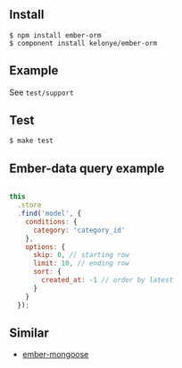 Install
---

    $ npm install ember-orm
    $ component install kelonye/ember-orm

Example
---

See `test/support`

Test
---

    $ make test

Ember-data query example
---

```js

this
  .store
  .find('model', {
    conditions: {
      category: 'category_id'
    },
    options: {
      skip: 0, // starting row
      limit: 10, // ending row
      sort: {
        created_at: -1 // order by latest
      }
    }
  });

```

Similar
---

- [ember-mongoose](https://github.com/kelonye/ember-mongoose)
